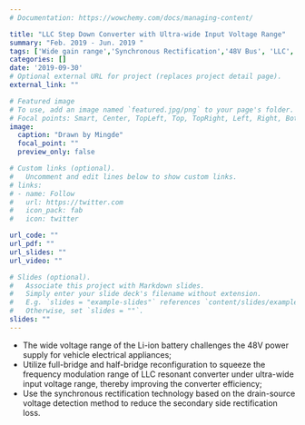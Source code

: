 ```yaml
---
# Documentation: https://wowchemy.com/docs/managing-content/

title: "LLC Step Down Converter with Ultra-wide Input Voltage Range"
summary: "Feb. 2019 - Jun. 2019 "
tags: ['Wide gain range','Synchronous Rectification','48V Bus', 'LLC','DC/DC']
categories: []
date: '2019-09-30'
# Optional external URL for project (replaces project detail page).
external_link: ""

# Featured image
# To use, add an image named `featured.jpg/png` to your page's folder.
# Focal points: Smart, Center, TopLeft, Top, TopRight, Left, Right, BottomLeft, Bottom, BottomRight.
image:
  caption: "Drawn by Mingde"
  focal_point: ""
  preview_only: false

# Custom links (optional).
#   Uncomment and edit lines below to show custom links.
# links:
# - name: Follow
#   url: https://twitter.com
#   icon_pack: fab
#   icon: twitter

url_code: ""
url_pdf: ""
url_slides: ""
url_video: ""

# Slides (optional).
#   Associate this project with Markdown slides.
#   Simply enter your slide deck's filename without extension.
#   E.g. `slides = "example-slides"` references `content/slides/example-slides.md`.
#   Otherwise, set `slides = ""`.
slides: ""
---
```


- The wide voltage range of the Li-ion battery challenges the 48V power supply for vehicle electrical appliances;
- Utilize full-bridge and half-bridge reconfiguration to squeeze the frequency modulation range of LLC resonant
converter under ultra-wide input voltage range, thereby improving the converter efficiency;
- Use the synchronous rectification technology based on the drain-source voltage detection method to reduce the
secondary side rectification loss.

